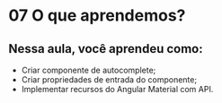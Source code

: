 # 07 O que aprendemos?

## Nessa aula, você aprendeu como:

- Criar componente de autocomplete;
- Criar propriedades de entrada do componente;
- Implementar recursos do Angular Material com API.
